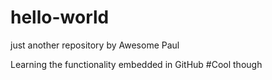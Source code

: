 # hello-world
just another repository by Awesome Paul


Learning the functionality embedded in GitHub
#Cool though

